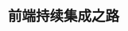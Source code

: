 ---
layout: post
title: "前端持续集成之路"
description: "前端持续集成之路"
category: front end 
tags: [front end]
imagefeature: cover/cover9.jpg
comments: true
share: true
---